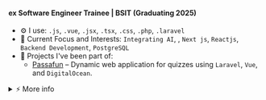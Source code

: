 #### ex Software Engineer Trainee | BSIT (Graduating 2025)

- ⚙️ I use: `.js`, `.vue`, `.jsx`, `.tsx`, `.css`, `.php`, `.laravel`
- 🎯 Current Focus and Interests: `Integrating AI`, , `Next js`, `Reactjs`, `Backend Development`, `PostgreSQL`
- 🌟 Projects I've been part of:  
  - [Passafun](https://play.passafund.com/) – Dynamic web application for quizzes using `Laravel`, `Vue`, and `DigitalOcean`.  

<details>
<summary>   ⚡  More info</summary>
   <br />

- 🎓 **Education**: BS in Information Technology, graduating in 2025  

</details>
